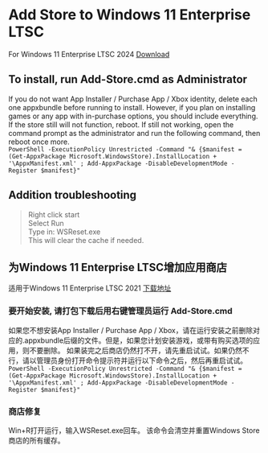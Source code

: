 # Add Store to Windows 11 Enterprise LTSC

For Windows 11 Enterprise LTSC 2024
[Download](https://github.com/GFOXSH/LTSC-Add-MicrosoftStore/releases)  

## To install, run Add-Store.cmd as Administrator  

If you do not want App Installer / Purchase App / Xbox identity, delete each one appxbundle before running to install. However, if you plan on installing games or any app with in-purchase options, you should include everything.  
If the store still will not function, reboot. If still not working, open the command prompt as the administrator and run the following command, then reboot once more.  
```PowerShell -ExecutionPolicy Unrestricted -Command "& {$manifest = (Get-AppxPackage Microsoft.WindowsStore).InstallLocation + '\AppxManifest.xml' ; Add-AppxPackage -DisableDevelopmentMode -Register $manifest}"```

## Addition troubleshooting
>
>Right click start  
Select Run  
Type in: WSReset.exe  
This will clear the cache if needed.  
  
## 为Windows 11 Enterprise LTSC增加应用商店

适用于Windows 11 Enterprise LTSC 2021
[下载地址](https://github.com/GFOXSH/LTSC-Add-MicrosoftStore/releases)  

### 要开始安装, 请打包下载后用右键管理员运行 Add-Store.cmd

如果您不想安装App Installer / Purchase App / Xbox，请在运行安装之前删除对应的.appxbundle后缀的文件。但是，如果您计划安装游戏，或带有购买选项的应用，则不要删除。
如果装完之后商店仍然打不开，请先重启试试。如果仍然不行，请以管理员身份打开命令提示符并运行以下命令之后，然后再重启试试。  
```PowerShell -ExecutionPolicy Unrestricted -Command "& {$manifest = (Get-AppxPackage Microsoft.WindowsStore).InstallLocation + '\AppxManifest.xml' ; Add-AppxPackage -DisableDevelopmentMode -Register $manifest}"```

### 商店修复

Win+R打开运行，输入WSReset.exe回车。
该命令会清空并重置Windows Store商店的所有缓存。
